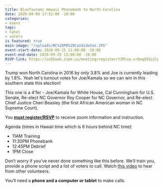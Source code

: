 ```yaml
---
title: BlueTsunami Hawaii Phonebank to North Carolina
date: 2020-09-09 17:52:00 -10:00
categories:
- event
tags:
- natel
- voters
is featured: true
main-image: "/uploads/NC%20PB%20Candidates.JPG"
event-start-date: 2020-09-25 11:00:00 -10:00
event-end-date: 2020-09-25 13:00:00 -10:00
RSVP-link: https://us02web.zoom.us/meeting/register/tZMlce-vrDwqG93LGlpMbG0ViIU8jeur1adv
---
```


Trump won North Carolina in 2016 by only 3.8% and Joe is currently leading by 1.8%. Yeah let's turnout votes for Joe/Kamala so we can win in this southern state this election!

This one is a 4'fer - Joe/Kamala for White House, Cal Cunningham for U.S. Senate, Re-elect NC Governor Roy Cooper for NC Governor, and Re-elect Chief Justice Cheri Beasley (the first African American woman in NC Supreme Court).

You [**must register/RSVP**](https://us02web.zoom.us/meeting/register/tZMlce-vrDwqG93LGlpMbG0ViIU8jeur1adv) to receive zoom information and instruction.

Agenda (times in Hawaii time which is 6 hours behind NC time):
* 11AM Training
* 11:30PM Phonebank
* 12:45PM Debrief
* 1PM Close

Don’t worry if you’ve never done something like this before. We’ll train you, provide a phone script and a list of voters to call.  Watch [this video](https://www.youtube.com/watch?v=6J9vREXbXlM&feature=youtu.be) to hear from other volunteers.

You’ll need a **phone and a computer or tablet** to make calls.